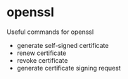 # openssl

Useful commands for openssl

- generate self-signed certificate
- renew certificate
- revoke certificate
- generate certificate signing request